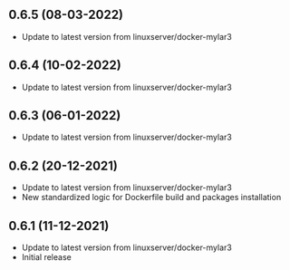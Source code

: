 
## 0.6.5 (08-03-2022)
- Update to latest version from linuxserver/docker-mylar3

## 0.6.4 (10-02-2022)
- Update to latest version from linuxserver/docker-mylar3
## 0.6.3 (06-01-2022)

- Update to latest version from linuxserver/docker-mylar3

## 0.6.2 (20-12-2021)

- Update to latest version from linuxserver/docker-mylar3
- New standardized logic for Dockerfile build and packages installation

## 0.6.1 (11-12-2021)

- Update to latest version from linuxserver/docker-mylar3
- Initial release

